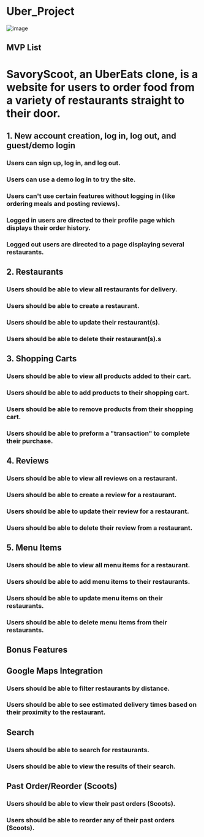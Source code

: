 # Uber_Project
![image](https://github.com/Rezident16/Uber_Project/assets/137537436/bcf1a4f0-932a-42fd-800d-1310fed1d9e6)

## MVP List
# SavoryScoot, an UberEats clone, is a website for users to order food from a variety of restaurants straight to their door.
## 1. New account creation, log in, log out, and guest/demo login
### Users can sign up, log in, and log out.
### Users can use a demo log in to try the site.
### Users can't use certain features without logging in (like ordering meals and posting reviews).
### Logged in users are directed to their profile page which displays their order history.
### Logged out users are directed to a page displaying several restaurants.
## 2. Restaurants
### Users should be able to view all restaurants for delivery.
### Users should be able to create a restaurant.
### Users should be able to update their restaurant(s).
### Users should be able to delete their restaurant(s).s
## 3. Shopping Carts
### Users should be able to view all products added to their cart.
### Users should be able to add products to their shopping cart.
### Users should be able to remove products from their shopping cart.
### Users should be able to preform a "transaction" to complete their purchase.
## 4. Reviews
### Users should be able to view all reviews on a restaurant.
### Users should be able to create a review for a restaurant.
### Users should be able to update their review for a restaurant.
### Users should be able to delete their review from a restaurant.
## 5. Menu Items
### Users should be able to view all menu items for a restaurant.
### Users should be able to add menu items to their restaurants.
### Users should be able to update menu items on their restaurants.
### Users should be able to delete menu items from their restaurants.
## Bonus Features
## Google Maps Integration
### Users should be able to filter restaurants by distance.
### Users should be able to see estimated delivery times based on their proximity to the restaurant.
## Search
### Users should be able to search for restaurants.
### Users should be able to view the results of their search.
## Past Order/Reorder (Scoots)
### Users should be able to view their past orders (Scoots).
### Users should be able to reorder any of their past orders (Scoots).
